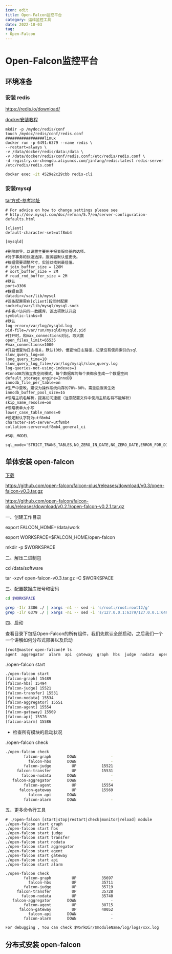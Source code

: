 ```yaml
---
icon: edit
title: Open-Falcon监控平台
category: 运维监控工具
date: 2022-10-03
tag:
- Open-Falcon
---
```


# Open-Falcon监控平台



## 环境准备

### 安装 redis

https://redis.io/download/

[docker安装教程](https://note-jf.github.io/tools/docker/docker-install-mysql-redis-nginx-nacos-mq-es.html)

```
mkdir -p /mydoc/redis/conf
touch /mydoc/redis/conf/redis.conf
#################linux
docker run -p 6491:6379 --name redis \
--restart=always \
-v /data/docker/redis/data:/data \
-v /data/docker/redis/conf/redis.conf:/etc/redis/redis.conf \
-d registry.cn-chengdu.aliyuncs.com/jinfang/redis:latest redis-server /etc/redis/redis.conf
```



```bash
docker exec -it 4529e2c29cbb redis-cli
```



### 安装mysql

[tar方式-参考地址](https://note-jf.github.io/database/mysql/install.html)

```
# For advice on how to change settings please see
# http://dev.mysql.com/doc/refman/5.7/en/server-configuration-defaults.html

[client]
default-character-set=utf8mb4

[mysqld]

#删除前导，以设置主要用于报表服务器的选项。
#对于事务和快速选择，服务器默认值更快。
#根据需要调整尺寸，实验以找到最佳值。
# join_buffer_size = 128M
# sort_buffer_size = 2M
# read_rnd_buffer_size = 2M
#默认
port=3306
#数据目录
datadir=/var/lib/mysql
#该条配置需在[client]段同时配置
socket=/var/lib/mysql/mysql.sock
#多客户访问同一数据库，该选项默认开启
symbolic-links=0
#默认
log-error=/var/log/mysqld.log
pid-file=/var/run/mysqld/mysqld.pid
#打开时，和max_connections对比，取大数
open_files_limit=65535
#max_connections=1000
#开启慢查询日志相关，默认10秒，慢查询日志路径，记录没有使用索引的sql
slow_query_log=on
long_query_time=10
slow_query_log_file=/var/log/mysql/slow_query.log
log-queries-not-using-indexes=1
#InnoDB为独立表空间模式，每个数据库的每个表都会生成一个数据空间
default_storage_engine=InnoDB
innodb_file_per_table=on
#生产中要改，建议为操作系统内存的70%-80%，需重启服务生效
innodb_buffer_pool_size=1G
#忽略主机名解析，提高访问速度（注意配置文件中使用主机名将不能解析）
skip_name_resolve=on
#忽略表单大小写
lower_case_table_names=0
#设定默认字符为utf8mb4
character-set-server=utf8mb4
collation-server=utf8mb4_general_ci

#SQL_MODEL

sql_mode='STRICT_TRANS_TABLES,NO_ZERO_IN_DATE,NO_ZERO_DATE,ERROR_FOR_DIVISION_BY_ZERO,NO_AUTO_CREATE_USER,NO_ENGINE_SUBSTITUTION'
```



## 单体安装 open-falcon

[下载](https://github.com/open-falcon/falcon-plus/releases)

https://github.com/open-falcon/falcon-plus/releases/download/v0.3/open-falcon-v0.3.tar.gz

https://github.com/open-falcon/falcon-plus/releases/download/v0.2.1/open-falcon-v0.2.1.tar.gz

一、创建工作目录

export FALCON_HOME=/data/work

export WORKSPACE=$FALCON_HOME/open-falcon

mkdir -p $WORKSPACE

二、解压二进制包

cd /data/software

tar -xzvf open-falcon-v0.3.tar.gz -C $WORKSPACE

三、配置数据库账号和密码

```bash
cd $WORKSPACE

grep -Ilr 3306 ./ | xargs -n1 -- sed -i 's/root:/root:root12/g'
grep -Ilr 6379 ./ | xargs -n1 -- sed -i 's/127.0.0.1:6379/127.0.0.1:6491/g'
```

四、启动

查看目录下包括Open-Falcon的所有组件，我们先默认全部启动，之后我们一个一个讲解如何分布式部署以及启动

```bash
[root@master open-falcon]# ls
agent  aggregator  alarm  api  gateway  graph  hbs  judge  nodata  open-falcon  plugin  public  transfer
```

./open-falcon start

```bash
./open-falcon start
[falcon-graph] 15489
[falcon-hbs] 15494
[falcon-judge] 15521
[falcon-transfer] 15531
[falcon-nodata] 15534
[falcon-aggregator] 15551
[falcon-agent] 15554
[falcon-gateway] 15569
[falcon-api] 15576
[falcon-alarm] 15586
```



- 检查所有模块的启动状况

./open-falcon check

```bash
./open-falcon check
        falcon-graph       DOWN               - 
          falcon-hbs       DOWN               - 
        falcon-judge         UP           15521 
     falcon-transfer         UP           15531 
       falcon-nodata       DOWN               - 
   falcon-aggregator       DOWN               - 
        falcon-agent         UP           15554 
      falcon-gateway         UP           15569 
          falcon-api       DOWN               - 
        falcon-alarm       DOWN               - 
```



五、更多命令行工具

```shell
# ./open-falcon [start|stop|restart|check|monitor|reload] module
./open-falcon start graph
./open-falcon start hbs
./open-falcon start judge
./open-falcon start transfer
./open-falcon start nodata
./open-falcon start aggregator
./open-falcon start agent
./open-falcon start gateway
./open-falcon start api
./open-falcon start alarm

./open-falcon check
        falcon-graph         UP           35697 
          falcon-hbs         UP           35711 
        falcon-judge         UP           35719 
     falcon-transfer         UP           35728 
       falcon-nodata         UP           35740 
   falcon-aggregator       DOWN               - 
        falcon-agent         UP           38715 
      falcon-gateway         UP           40052 
          falcon-api       DOWN               - 
        falcon-alarm       DOWN               - 

For debugging , You can check $WorkDir/$moduleName/log/logs/xxx.log
```





## 分布式安装 open-falcon







